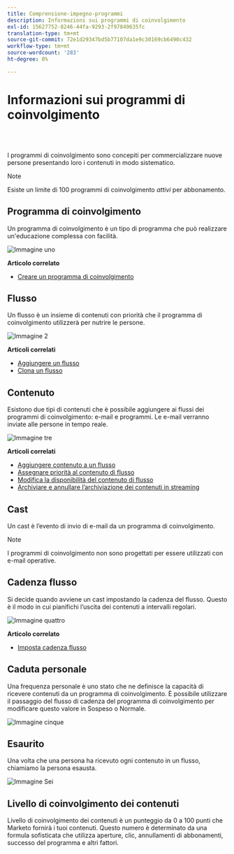 ```yaml
---
title: Comprensione-impegno-programmi
description: Informazioni sui programmi di coinvolgimento
exl-id: 15627752-8246-44fa-9293-2f97849635fc
translation-type: tm+mt
source-git-commit: 72e1d29347bd5b77107da1e9c30169cb6490c432
workflow-type: tm+mt
source-wordcount: '283'
ht-degree: 0%

---
```


# Informazioni sui programmi di coinvolgimento

<br> 

I programmi di coinvolgimento sono concepiti per commercializzare nuove persone presentando loro i contenuti in modo sistematico.

>[!NOTE]
>
>Esiste un limite di 100 programmi di coinvolgimento _attivi_ per abbonamento.

## Programma di coinvolgimento

Un programma di coinvolgimento è un tipo di programma che può realizzare un&#39;educazione complessa con facilità.

![Immagine uno](/help/sky/assets/engagement-programs/understanding-engagement-programs/understanding-engagement-programs-1.png)

**Articolo correlato**

* [Creare un programma di coinvolgimento](/help/sky/create-an-engagement-program.md)

## Flusso

Un flusso è un insieme di contenuti con priorità che il programma di coinvolgimento utilizzerà per nutrire le persone.

![Immagine 2](/help/sky/assets/engagement-programs/understanding-engagement-programs/understanding-engagement-programs-2.png)

**Articoli correlati**

* [Aggiungere un flusso](/help/sky/add-a-stream-to-an-engagement-program.md)
* [Clona un flusso](/help/sky/clone-a-stream.md)

## Contenuto

Esistono due tipi di contenuti che è possibile aggiungere ai flussi dei programmi di coinvolgimento: e-mail e programmi. Le e-mail verranno inviate alle persone in tempo reale.

![Immagine tre](/help/sky/assets/engagement-programs/understanding-engagement-programs/understanding-engagement-programs-3.png)

**Articoli correlati**

* [Aggiungere contenuto a un flusso](/help/sky/add-content-to-an-engagement-stream.md)
* [Assegnare priorità al contenuto di flusso](/help/sky/prioritize-stream-content.md)
* [Modifica la disponibilità del contenuto di flusso](/help/sky/edit-availability-of-stream-content.md)
* [Archiviare e annullare l’archiviazione dei contenuti in streaming](/help/sky/archive-and-unarchive-stream-content.md)

## Cast

Un cast è l’evento di invio di e-mail da un programma di coinvolgimento.

>[!NOTE]
>
>I programmi di coinvolgimento non sono progettati per essere utilizzati con e-mail operative.

## Cadenza flusso

Si decide quando avviene un cast impostando la cadenza del flusso. Questo è il modo in cui pianifichi l’uscita dei contenuti a intervalli regolari.

![Immagine quattro](/help/sky/assets/engagement-programs/understanding-engagement-programs/understanding-engagement-programs-4.png)

**Articolo correlato**

* [Imposta cadenza flusso](/help/sky/set-stream-cadence.md)

## Caduta personale

Una frequenza personale è uno stato che ne definisce la capacità di ricevere contenuti da un programma di coinvolgimento. È possibile utilizzare il passaggio del flusso di cadenza del programma di coinvolgimento per modificare questo valore in Sospeso o Normale.

![Immagine cinque](/help/sky/assets/engagement-programs/understanding-engagement-programs/understanding-engagement-programs-5.png)

## Esaurito

Una volta che una persona ha ricevuto ogni contenuto in un flusso, chiamiamo la persona esausta.

![Immagine Sei](/help/sky/assets/engagement-programs/understanding-engagement-programs/understanding-engagement-programs-6.png)

## Livello di coinvolgimento dei contenuti

Livello di coinvolgimento dei contenuti è un punteggio da 0 a 100 punti che Marketo fornirà i tuoi contenuti. Questo numero è determinato da una formula sofisticata che utilizza aperture, clic, annullamenti di abbonamenti, successo del programma e altri fattori.

